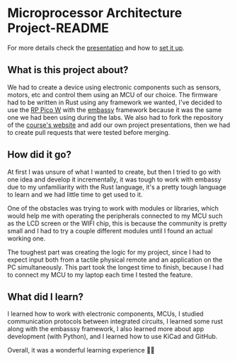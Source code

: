 # Microprocessor Architecture Project-README
For more details check the [presentation](PRESENTATION.md) and how to [set it up](PROJECT-SETUP.md).

## What is this project about?
We had to create a device using electronic components such as sensors, motors, etc and control them using an MCU of 
our choice. The firmware had to be written in Rust using any framework we wanted, I've decided to use the 
[RP Pico W](https://www.raspberrypi.com/documentation/microcontrollers/pico-series.html#raspberry-pi-pico-w) with 
the [embassy](https://embassy.dev/) framework because it was the same one we had been using during the labs. We also had 
to fork the repository of the [course's website](https://embedded-rust-101.wyliodrin.com/) and add our own project 
presentations, then we had to create pull requests that were tested before merging.

## How did it go?
At first I was unsure of what I wanted to create, but then I tried to go with one idea and develop it incrementally, it was 
tough to work with embassy due to my unfamiliarity with the Rust language, it's a pretty tough language to learn and we had
little time to get used to it.

One of the obstacles was trying to work with modules or libraries, which would help me with 
operating the peripherals connected to my MCU such as the LCD screen or the WIFI chip, 
this is because the community is pretty small and I had to try a couple different modules 
until I found an actual working one.

The toughest part was creating the logic for my project, since I had to expect input both 
from a tactile physical remote and an application on the PC simultaneously. This part took
the longest time to finish, because I had to connect my MCU to my laptop each time I tested
the feature.

## What did I learn?
I learned how to work with electronic components, MCUs, I studied communication 
protocols between integrated circuits, I learned some rust along with the embasssy framework, 
I also learned more about app development (with Python), and I learned how to use KiCad and GitHub.

Overall, it was a wonderful learning experience 💪💪

